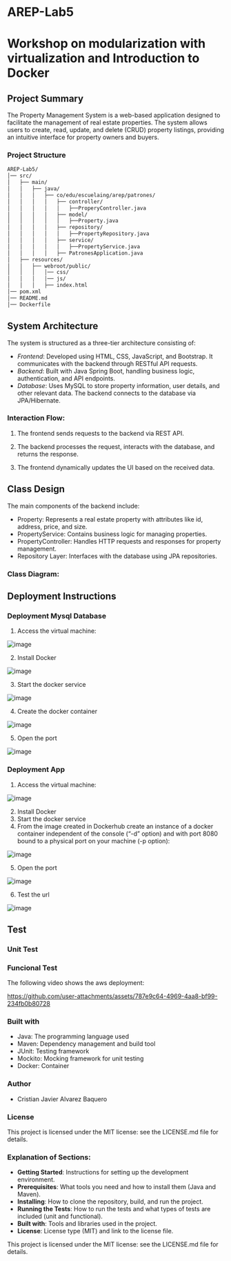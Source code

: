 # AREP-Lab5
# Workshop on modularization with virtualization and Introduction to Docker

## Project Summary

The Property Management System is a web-based application designed to facilitate the management of real estate properties. The system allows users to create, read, update, and delete (CRUD) property listings, providing an intuitive interface for property owners and buyers.


### Project Structure
```Bash
AREP-Lab5/
│── src/
│   ├── main/
│   │   ├── java/
│   │   │   ├── co/edu/escuelaing/arep/patrones/
│   │   │   │   ├── controller/
│   │   │   │   │   ├──ProperyController.java
│   │   │   │   ├── model/
│   │   │   │   │   ├──Property.java
│   │   │   │   ├── repository/
│   │   │   │   │   ├──PropertyRepository.java
│   │   │   │   ├── service/
│   │   │   │   │   ├──PropertyService.java
│   │   │   │   ├── PatronesApplication.java 
│   ├── resources/
│   │   ├── webroot/public/
│   │   │   │── css/
│   │   │   │── js/
│   │   │   ├── index.html
│── pom.xml
│── README.md
│── Dockerfile
```
## System Architecture
The system is structured as a three-tier architecture consisting of:
- *Frontend*: Developed using HTML, CSS, JavaScript, and Bootstrap. It communicates with the backend through RESTful API requests.
- *Backend*: Built with Java Spring Boot, handling business logic, authentication, and API endpoints.
- *Database*: Uses MySQL to store property information, user details, and other relevant data. The backend connects to the database via JPA/Hibernate.

### Interaction Flow:

1. The frontend sends requests to the backend via REST API.

2. The backend processes the request, interacts with the database, and returns the response.

3. The frontend dynamically updates the UI based on the received data.

## Class Design

The main components of the backend include:

- Property: Represents a real estate property with attributes like id, address, price, and size.
- PropertyService: Contains business logic for managing properties.
- PropertyController: Handles HTTP requests and responses for property management.
- Repository Layer: Interfaces with the database using JPA repositories.

### Class Diagram:

## Deployment Instructions
### Deployment Mysql Database

1. Access the virtual machine:
  
![image](https://github.com/user-attachments/assets/9df87e0b-e6f5-4814-9db0-5ea29171f15a)

2. Install Docker

![image](https://github.com/user-attachments/assets/8a21c14d-5784-4293-9946-2627e603b018)

3. Start the docker service

![image](https://github.com/user-attachments/assets/7d754faa-b814-47e6-aa7d-16b5f2f5ea29)

4. Create the docker container

![image](https://github.com/user-attachments/assets/a73f9eaa-170d-4ac7-8dba-346b75ab9a91)

5. Open the port

![image](https://github.com/user-attachments/assets/da227dc9-aad3-4c32-82b6-2aa18b070f4a)


### Deployment App

1. Access the virtual machine:
  
![image](https://github.com/user-attachments/assets/7df777ba-55a5-44bd-82ad-867e60a89613)

2. Install Docker
3. Start the docker service
4. From the image created in Dockerhub create an instance of a docker container independent of the console (“-d” option) and with port 8080 bound to a physical port on your machine (-p option):

![image](https://github.com/user-attachments/assets/c77a2a8d-5505-4dd9-9754-c0befc472744)

5. Open the port

![image](https://github.com/user-attachments/assets/224d40f7-e5af-4f37-b174-b6a5d5bc7b2a)

6. Test the url
   
![image](https://github.com/user-attachments/assets/f531c1bd-9ef2-4279-84a8-7307a924e769)
   
## Test
### Unit Test



### Funcional Test

The following video shows the aws deployment:


https://github.com/user-attachments/assets/787e9c64-4969-4aa8-bf99-234fb0b80728



### Built with
- Java: The programming language used
- Maven: Dependency management and build tool
- JUnit: Testing framework
- Mockito: Mocking framework for unit testing
- Docker: Container

### Author
- Cristian Javier Alvarez Baquero
  
### License
This project is licensed under the MIT license: see the LICENSE.md file for details.

### Explanation of Sections:
- **Getting Started**: Instructions for setting up the development environment.
- **Prerequisites**: What tools you need and how to install them (Java and Maven).
- **Installing**: How to clone the repository, build, and run the project.
- **Running the Tests**: How to run the tests and what types of tests are included (unit and functional).
- **Built with**: Tools and libraries used in the project.
- **License**: License type (MIT) and link to the license file.


This project is licensed under the MIT license: see the LICENSE.md file for details.



